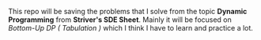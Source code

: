 This repo will be saving the problems that I solve from the topic **Dynamic Programming** from **Striver's SDE Sheet**. Mainly it will be focused on *Bottom-Up DP ( Tabulation )* which I think I have to learn and practice a lot.
